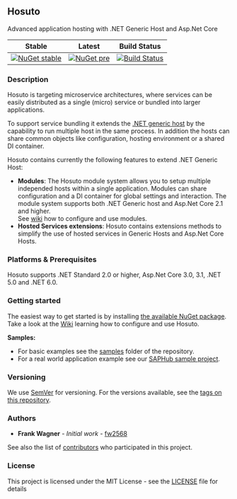 ## Hosuto
Advanced application hosting with .NET Generic Host and Asp.Net Core

Stable                     |  Latest                   |  Build Status
---------------------------|---------------------------|---------------------------
[![NuGet stable](https://img.shields.io/nuget/v/Dbosoft.Hosuto.svg?style=flat-square)](https://www.nuget.org/packages/Dbosoft.Hosuto) | [![NuGet pre](https://img.shields.io/nuget/vpre/Dbosoft.Hosuto.svg?style=flat-square)](https://www.nuget.org/packages/Dbosoft.Hosuto) | [![Build Status](https://dev.azure.com/dbosoft/public/_apis/build/status/dbosoft.Hosuto?branchName=main)](https://dev.azure.com/dbosoft/public/_build/latest?definitionId=32&branchName=main)

### Description

Hosuto is targeting microservice architectures, where services can be easily distributed as a single (micro) service or bundled into larger applications. 

To support service bundling it extends the [.NET generic host](https://docs.microsoft.com/en-us/dotnet/core/extensions/generic-host) by the capability to run multiple host in the same process. In addition the hosts can share common objects like configuration, hosting environment or a shared DI container. 

Hosuto contains currently the following features to extend .NET Generic Host: 

- **Modules**: The Hosuto module system allows you to setup multiple independed hosts within a single application. Modules can share configuration and a DI container for global settings and interaction. The module system supports both .NET Generic host and Asp.Net Core 2.1 and higher.  
  See [wiki](https://github.com/dbosoft/Hosuto/wiki/Modules) how to configure and use modules. 
- **Hosted Services extensions**: Hosuto contains extensions methods to simplify the use of hosted services in Generic Hosts and Asp.Net Core Hosts. 



### Platforms & Prerequisites

Hosuto supports .NET Standard 2.0 or higher, Asp.Net Core 3.0, 3.1, .NET 5.0 and .NET 6.0.

### Getting started

The easiest way to get started is by installing [the available NuGet package](https://www.nuget.org/packages/Dbosoft.Hosuto). 
Take a look at the [Wiki](https://github.com/dbosoft/Hosuto/wiki) learning how to configure and use Hosuto.

**Samples:**

* For basic examples see the [samples](https://github.com/dbosoft/Hosuto/tree/master/samples) folder of the repository. 
* For a real world application example see our [SAPHub sample project](https://github.com/dbosoft/SAPHub).


### Versioning

We use [SemVer](http://semver.org/) for versioning. For the versions available, see the [tags on this repository](https://github.com/dbosoft/Hosuto/tags).  


### Authors

* **Frank Wagner** - *Initial work* - [fw2568](https://github.com/fw2568)

See also the list of [contributors](https://github.com/Dbosoft/Hosuto/contributors) who participated in this project.



### License

This project is licensed under the MIT License - see the [LICENSE](LICENSE) file for details


